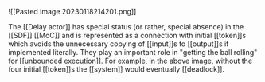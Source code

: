 ![[Pasted image 20230118214201.png]]

The [[Delay actor]] has special status (or rather, special absence) in the [[SDF]] [[MoC]] and is represented as a connection with initial [[token]]s which avoids the unnecessary copying of [[input]]s to [[output]]s if implemented literally. They play an important role in "getting the ball rolling" for [[unbounded execution]]. For example, in the above image, without the four initial [[token]]s the [[system]] would eventually [[deadlock]].